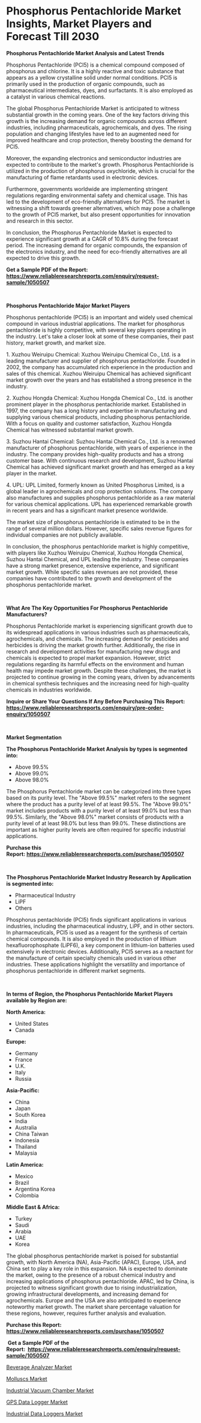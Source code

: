 <p><h1>Phosphorus Pentachloride Market Insights, Market Players and Forecast Till 2030</h1></p><p><strong>Phosphorus Pentachloride Market Analysis and Latest Trends</strong></p>
<p><p>Phosphorus Pentachloride (PCl5) is a chemical compound composed of phosphorus and chlorine. It is a highly reactive and toxic substance that appears as a yellow crystalline solid under normal conditions. PCl5 is primarily used in the production of organic compounds, such as pharmaceutical intermediates, dyes, and surfactants. It is also employed as a catalyst in various chemical reactions.</p><p>The global Phosphorus Pentachloride Market is anticipated to witness substantial growth in the coming years. One of the key factors driving this growth is the increasing demand for organic compounds across different industries, including pharmaceuticals, agrochemicals, and dyes. The rising population and changing lifestyles have led to an augmented need for improved healthcare and crop protection, thereby boosting the demand for PCl5.</p><p>Moreover, the expanding electronics and semiconductor industries are expected to contribute to the market's growth. Phosphorus Pentachloride is utilized in the production of phosphorus oxychloride, which is crucial for the manufacturing of flame retardants used in electronic devices.</p><p>Furthermore, governments worldwide are implementing stringent regulations regarding environmental safety and chemical usage. This has led to the development of eco-friendly alternatives for PCl5. The market is witnessing a shift towards greener alternatives, which may pose a challenge to the growth of PCl5 market, but also present opportunities for innovation and research in this sector.</p><p>In conclusion, the Phosphorus Pentachloride Market is expected to experience significant growth at a CAGR of 10.8% during the forecast period. The increasing demand for organic compounds, the expansion of the electronics industry, and the need for eco-friendly alternatives are all expected to drive this growth.</p></p>
<p><strong>Get a Sample PDF of the Report:&nbsp; <a href="https://www.reliableresearchreports.com/enquiry/request-sample/1050507">https://www.reliableresearchreports.com/enquiry/request-sample/1050507</a></strong></p>
<p>&nbsp;</p>
<p><strong>Phosphorus Pentachloride Major Market Players</strong></p>
<p><p>Phosphorus pentachloride (PCl5) is an important and widely used chemical compound in various industrial applications. The market for phosphorus pentachloride is highly competitive, with several key players operating in the industry. Let's take a closer look at some of these companies, their past history, market growth, and market size.</p><p>1. Xuzhou Weiruipu Chemical: Xuzhou Weiruipu Chemical Co., Ltd. is a leading manufacturer and supplier of phosphorus pentachloride. Founded in 2002, the company has accumulated rich experience in the production and sales of this chemical. Xuzhou Weiruipu Chemical has achieved significant market growth over the years and has established a strong presence in the industry.</p><p>2. Xuzhou Hongda Chemical: Xuzhou Hongda Chemical Co., Ltd. is another prominent player in the phosphorus pentachloride market. Established in 1997, the company has a long history and expertise in manufacturing and supplying various chemical products, including phosphorus pentachloride. With a focus on quality and customer satisfaction, Xuzhou Hongda Chemical has witnessed substantial market growth.</p><p>3. Suzhou Hantai Chemical: Suzhou Hantai Chemical Co., Ltd. is a renowned manufacturer of phosphorus pentachloride, with years of experience in the industry. The company provides high-quality products and has a strong customer base. With continuous research and development, Suzhou Hantai Chemical has achieved significant market growth and has emerged as a key player in the market.</p><p>4. UPL: UPL Limited, formerly known as United Phosphorus Limited, is a global leader in agrochemicals and crop protection solutions. The company also manufactures and supplies phosphorus pentachloride as a raw material for various chemical applications. UPL has experienced remarkable growth in recent years and has a significant market presence worldwide.</p><p>The market size of phosphorus pentachloride is estimated to be in the range of several million dollars. However, specific sales revenue figures for individual companies are not publicly available.</p><p>In conclusion, the phosphorus pentachloride market is highly competitive, with players like Xuzhou Weiruipu Chemical, Xuzhou Hongda Chemical, Suzhou Hantai Chemical, and UPL leading the industry. These companies have a strong market presence, extensive experience, and significant market growth. While specific sales revenues are not provided, these companies have contributed to the growth and development of the phosphorus pentachloride market.</p></p>
<p>&nbsp;</p>
<p><strong>What Are The Key Opportunities For Phosphorus Pentachloride Manufacturers?</strong></p>
<p><p>Phosphorus Pentachloride market is experiencing significant growth due to its widespread applications in various industries such as pharmaceuticals, agrochemicals, and chemicals. The increasing demand for pesticides and herbicides is driving the market growth further. Additionally, the rise in research and development activities for manufacturing new drugs and chemicals is expected to propel market expansion. However, strict regulations regarding its harmful effects on the environment and human health may impede market growth. Despite these challenges, the market is projected to continue growing in the coming years, driven by advancements in chemical synthesis techniques and the increasing need for high-quality chemicals in industries worldwide.</p></p>
<p><strong>Inquire or Share Your Questions If Any Before Purchasing This Report: <a href="https://www.reliableresearchreports.com/enquiry/pre-order-enquiry/1050507">https://www.reliableresearchreports.com/enquiry/pre-order-enquiry/1050507</a></strong></p>
<p>&nbsp;</p>
<p><strong>Market Segmentation</strong></p>
<p><strong>The Phosphorus Pentachloride Market Analysis by types is segmented into:</strong></p>
<p><ul><li>Above 99.5%</li><li>Above 99.0%</li><li>Above 98.0%</li></ul></p>
<p><p>The Phosphorus Pentachloride market can be categorized into three types based on its purity level. The "Above 99.5%" market refers to the segment where the product has a purity level of at least 99.5%. The "Above 99.0%" market includes products with a purity level of at least 99.0% but less than 99.5%. Similarly, the "Above 98.0%" market consists of products with a purity level of at least 98.0% but less than 99.0%. These distinctions are important as higher purity levels are often required for specific industrial applications.</p></p>
<p><strong>Purchase this Report:&nbsp;<a href="https://www.reliableresearchreports.com/purchase/1050507">https://www.reliableresearchreports.com/purchase/1050507</a></strong></p>
<p>&nbsp;</p>
<p><strong>The Phosphorus Pentachloride Market Industry Research by Application is segmented into:</strong></p>
<p><ul><li>Pharmaceutical Industry</li><li>LiPF</li><li>Others</li></ul></p>
<p><p>Phosphorus pentachloride (PCl5) finds significant applications in various industries, including the pharmaceutical industry, LiPF, and in other sectors. In pharmaceuticals, PCl5 is used as a reagent for the synthesis of certain chemical compounds. It is also employed in the production of lithium hexafluorophosphate (LiPF6), a key component in lithium-ion batteries used extensively in electronic devices. Additionally, PCl5 serves as a reactant for the manufacture of certain specialty chemicals used in various other industries. These applications highlight the versatility and importance of phosphorus pentachloride in different market segments.</p></p>
<p>&nbsp;</p>
<p><strong>In terms of Region, the Phosphorus Pentachloride Market Players available by Region are:</strong></p>
<p>
    <p> <strong> North America: </strong>
        <ul>
            <li>United States</li>
            <li>Canada</li>
        </ul>
        </p> 
    <p> <strong> Europe: </strong>
        <ul>
            <li>Germany</li>
            <li>France</li>
            <li>U.K.</li>
            <li>Italy</li>
            <li>Russia</li>
        </ul>
        </p> 
    <p> <strong> Asia-Pacific: </strong>
        <ul>
            <li>China</li>
            <li>Japan</li>
            <li>South Korea</li>
            <li>India</li>
            <li>Australia</li>
            <li>China Taiwan</li>
            <li>Indonesia</li>
            <li>Thailand</li>
            <li>Malaysia</li>
        </ul>
        </p> 
    <p> <strong> Latin America: </strong>
        <ul>
            <li>Mexico</li>
            <li>Brazil</li>
            <li>Argentina Korea</li>
            <li>Colombia</li>
        </ul>
        </p> 
    <p> <strong> Middle East & Africa: </strong>
        <ul>
            <li>Turkey</li>
            <li>Saudi</li>
            <li>Arabia</li>
            <li>UAE</li>
            <li>Korea</li>
        </ul>
    </p>
    </p>
<p><p>The global phosphorus pentachloride market is poised for substantial growth, with North America (NA), Asia-Pacific (APAC), Europe, USA, and China set to play a key role in this expansion. NA is expected to dominate the market, owing to the presence of a robust chemical industry and increasing applications of phosphorus pentachloride. APAC, led by China, is projected to witness significant growth due to rising industrialization, growing infrastructural developments, and increasing demand for agrochemicals. Europe and the USA are also anticipated to experience noteworthy market growth. The market share percentage valuation for these regions, however, requires further analysis and evaluation.</p></p>
<p><strong>Purchase this Report: <a href="https://www.reliableresearchreports.com/purchase/1050507">https://www.reliableresearchreports.com/purchase/1050507</a></strong></p>
<p>&nbsp;<strong>Get a Sample PDF of the Report:&nbsp;&nbsp;<a href="https://www.reliableresearchreports.com/enquiry/request-sample/1050507">https://www.reliableresearchreports.com/enquiry/request-sample/1050507</a></strong></p>
<p><strong></strong></p>
<p><p><a href="https://medium.com/@hunterwyman1984/beverage-analyzer-market-trends-and-market-analysis-forecasted-for-period-2023-2030-2155a95a96be">Beverage Analyzer Market</a></p><p><a href="https://medium.com/@elenaglover2023/molluscs-market-size-reveals-the-best-marketing-channels-in-global-industry-b969611dcd40">Molluscs Market</a></p><p><a href="https://medium.com/@jalenmurphy48/industrial-vacuum-chamber-nbsp-market-focuses-on-market-share-size-and-projected-forecast-till-65ec6e0d6c57">Industrial Vacuum Chamber Market</a></p><p><a href="https://medium.com/@elenaglover2023/gps-data-logger-market-the-key-to-successful-business-strategy-forecast-till-2030-e16bde9b06ca">GPS Data Logger Market</a></p><p><a href="https://medium.com/@haileeferry/industrial-data-loggers-market-size-reveals-the-best-marketing-channels-in-global-industry-7e3ed5bd6fb9">Industrial Data Loggers Market</a></p></p>